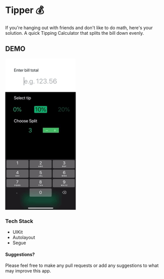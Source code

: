 # Tipper 💰

If you're hanging out with friends and don't like to do math, here's your solution. A quick Tipping Calculator that splits the bill down evenly.


## DEMO 

![](imgs/img.gif)    

### Tech Stack 
- UIKit
- Autolayout
- Segue

#### Suggestions?
Please feel free to make any pull requests or add any suggestions to what may improve this app.
